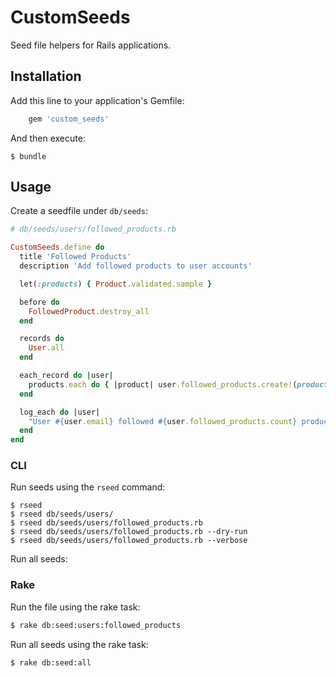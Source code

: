 # CustomSeeds

Seed file helpers for Rails applications.

## Installation

Add this line to your application's Gemfile:

```ruby
    gem 'custom_seeds'
```

And then execute:

    $ bundle

## Usage

Create a seedfile under `db/seeds`:

```ruby
# db/seeds/users/followed_products.rb

CustomSeeds.define do
  title 'Followed Products'
  description 'Add followed products to user accounts'

  let(:products) { Product.validated.sample }

  before do
    FollowedProduct.destroy_all
  end

  records do
    User.all
  end

  each_record do |user|
    products.each do { |product| user.followed_products.create!(product: product) }
  end

  log_each do |user|
    "User #{user.email} followed #{user.followed_products.count} products"
  end
end
```

### CLI

Run seeds using the `rseed` command:

    $ rseed
    $ rseed db/seeds/users/
    $ rseed db/seeds/users/followed_products.rb
    $ rseed db/seeds/users/followed_products.rb --dry-run
    $ rseed db/seeds/users/followed_products.rb --verbose

Run all seeds:

### Rake

Run the file using the rake task:

```bash
$ rake db:seed:users:followed_products
```

Run all seeds using the rake task:

```bash
$ rake db:seed:all
```
